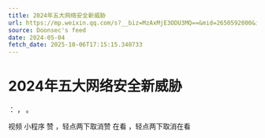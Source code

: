 ```yaml
---
title: 2024年五大网络安全新威胁
url: https://mp.weixin.qq.com/s?__biz=MzAxMjE3ODU3MQ==&mid=2650592000&idx=2&sn=34785c7c5a68e88942bd2428b2443bc4
source: Doonsec's feed
date: 2024-05-04
fetch_date: 2025-10-06T17:15:15.340733
---
```


# 2024年五大网络安全新威胁

：
，
。

视频
小程序
赞
，轻点两下取消赞
在看
，轻点两下取消在看